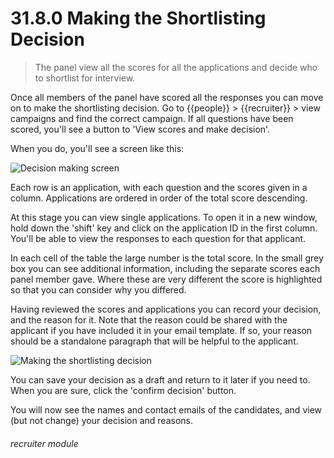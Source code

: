 # 31.8.0 Making the Shortlisting Decision

> The panel view all the scores for all the applications and decide who to shortlist for interview.

Once all members of the panel have scored all the responses you can move on to make the shortlisting
decision.  Go to {{people}} > {{recruiter}} > view campaigns and find the correct campaign.  If
all questions have been scored, you'll see a button to 'View scores and make decision'.

When you do, you'll see a screen like this:

![Decision making screen](31.7.0a.png)

Each row is an application, with each question and the scores given in a column.  Applications
are ordered in order of the total score descending.

At this stage you can view single applications.  To open it in a new window, hold down the 'shift'
key and click on the application ID in the first column.  You'll be able to view the responses
to each question for that applicant.

In each cell of the table the large number is the total score.  In the small grey box you can see 
additional information, including the separate scores each panel member gave.  Where these are very
different the score is highlighted so that you can consider why you differed.

Having reviewed the scores and applications you can record your decision, and the reason for it.
Note that the reason could be shared with the applicant if you have included it in 
your email template.  If so, your reason should be a standalone paragraph that will be helpful to the
applicant.

![Making the shortlisting decision](31.7.0b.gif)

You can save your decision as a draft and return to it later if you need to.  When you are sure, click
the 'confirm decision' button.

You will now see the names and contact emails of the candidates, and view (but not change) your decision
and reasons.

###### recruiter module
